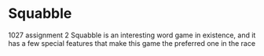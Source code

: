 # Squabble
1027 assignment 2 Squabble is an interesting word game in existence, and it has a few special features that make this game the preferred one in the race
